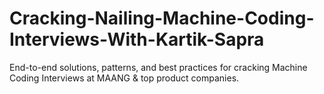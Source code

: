 # Cracking-Nailing-Machine-Coding-Interviews-With-Kartik-Sapra
End-to-end solutions, patterns, and best practices for cracking Machine Coding Interviews at MAANG &amp; top product companies.
